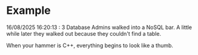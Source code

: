 # Example

<!-- replace-with-date starts -->
16/08/2025 16:20:13 : 3 Database Admins walked into a NoSQL bar. A little while later they walked out because they couldn't find a table.
<!-- replace-with-date ends -->

<!-- replace-with-joke starts -->
When your hammer is C++, everything begins to look like a thumb.
<!-- replace-with-joke ends -->